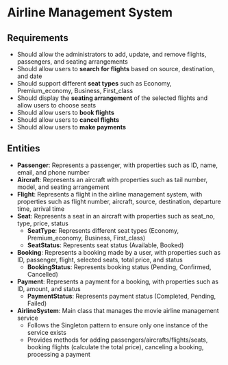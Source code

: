 # Airline Management System

## Requirements
- Should allow the administrators to add, update, and remove flights, passengers, and seating arrangements
- Should allow users to **search for flights** based on source, destination, and date
- Should support different **seat types** such as Economy, Premium_economy, Business, First_class
- Should display the **seating arrangement** of the selected flights and allow users to choose seats
- Should allow users to **book flights**
- Should allow users to **cancel flights**
- Should allow users to **make payments**
  
## Entities
- **Passenger**: Represents a passenger, with properties such as ID, name, email, and phone number
- **Aircraft**: Represents an aircraft with properties such as tail number, model, and seating arrangement 
- **Flight**: Represents a flight in the airline management system, with properties such as flight number, aircraft, source, destination, departure time, arrival time
- **Seat**: Represents a seat in an aircraft with properties such as seat_no, type, price, status
  - **SeatType**: Represents different seat types (Economy, Premium_economy, Business, First_class)
  - **SeatStatus**: Represents seat status (Available, Booked)
- **Booking**: Represents a booking made by a user, with properties such as ID, passenger, flight, selected seats, total price, and status
  - **BookingStatus**: Represents booking status (Pending, Confirmed, Cancelled)
- **Payment**: Represents a payment for a booking, with properties such as ID, amount, and status
  - **PaymentStatus**: Represents payment status (Completed, Pending, Failed)
- **AirlineSystem**: Main class that manages the movie airline management service
  - Follows the Singleton pattern to ensure only one instance of the service exists
  - Provides methods for adding passengers/aircrafts/flights/seats, booking flights (calculate the total price), canceling a booking, processing a payment
